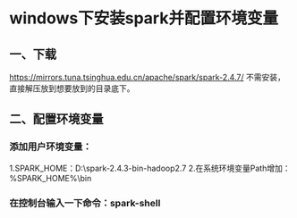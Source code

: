 

# windows下安装spark并配置环境变量

## **一、下载**
https://mirrors.tuna.tsinghua.edu.cn/apache/spark/spark-2.4.7/
不需安装，直接解压放到想要放到的目录底下。

## **二、配置环境变量**
### 添加用户环境变量：
1.SPARK_HOME：D:\spark-2.4.3-bin-hadoop2.7
2.在系统环境变量Path增加：%SPARK_HOME%\bin

### 在控制台输入一下命令：spark-shell

